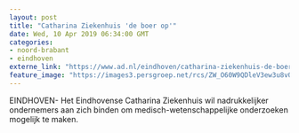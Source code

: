 ```yaml
---
layout: post
title: "Catharina Ziekenhuis 'de boer op'"
date: Wed, 10 Apr 2019 06:34:00 GMT
categories: 
- noord-brabant 
- eindhoven 
externe_link: "https://www.ad.nl/eindhoven/catharina-ziekenhuis-de-boer-op~a82b85e2e/"
feature_image: "https://images3.persgroep.net/rcs/ZW_O60W9QDleV3ew3u8vQClLcWQ/diocontent/135642744/_fitwidth/400/?appId=21791a8992982cd8da851550a453bd7f&quality=0.7"
---
```


EINDHOVEN- Het Eindhovense Catharina Ziekenhuis wil nadrukkelijker ondernemers aan zich binden om medisch-wetenschappelijke onderzoeken mogelijk te maken.
